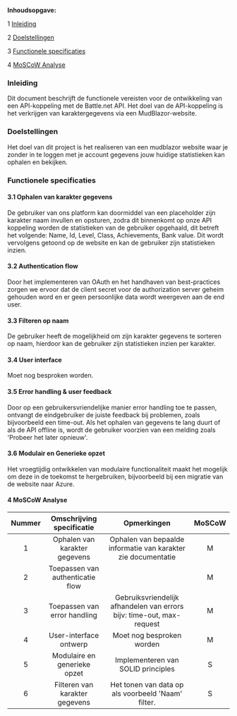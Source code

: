 **Inhoudsopgave:**

 1 [Inleiding](#item-one)

 2 [Doelstellingen](#item-two)

 3 [Functionele specificaties](#item-three)

 4 [MoSCoW Analyse](#item-four)



 

 <!-- headings -->

 <a id="item-one"></a>
 ### Inleiding
Dit document beschrijft de functionele vereisten voor de ontwikkeling van een API-koppeling met de Battle.net API. Het doel van de API-koppeling is het verkrijgen van karaktergegevens via een MudBlazor-website.

 
 <a id="item-two"></a>
 ### Doelstellingen
Het doel van dit project is het realiseren van een mudblazor website waar je zonder in te loggen met je account gegevens jouw huidige statistieken kan ophalen en bekijken.

 

 <a id="item-three"></a>
 ### Functionele specificaties
 #### 3.1 Ophalen van karakter gegevens
 De gebruiker van ons platform kan doormiddel van een placeholder zijn karakter naam invullen en opsturen, zodra dit binnenkomt op onze API koppeling worden de statistieken van de gebruiker opgehaald, dit betreft het volgende: Name, Id, Level, Class, Achievements, Bank value. Dit wordt vervolgens getoond op de website en kan de gebruiker zijn statistieken inzien.

 #### 3.2 Authentication flow
 Door het implementeren van OAuth en het handhaven van best-practices zorgen we ervoor dat de client secret voor de authorization server geheim gehouden word en er geen persoonlijke data wordt weergeven aan de end user. 

 #### 3.3 Filteren op naam
 De gebruiker heeft de mogelijkheid om zijn karakter gegevens te sorteren op naam, hierdoor kan de gebruiker zijn statistieken inzien per karakter.

 #### 3.4 User interface
 Moet nog besproken worden.

#### 3.5 Error handling & user feedback
 Door op een gebruikersvriendelijke manier error handling toe te passen, ontvangt de eindgebruiker de juiste feedback bij problemen, zoals bijvoorbeeld een time-out. Als het ophalen van gegevens te lang duurt of als de API offline is, wordt de gebruiker voorzien van een melding zoals 'Probeer het later opnieuw'.

#### 3.6 Modulair en Generieke opzet
 Het vroegtijdig ontwikkelen van modulaire functionaliteit maakt het mogelijk om deze in de toekomst te hergebruiken, bijvoorbeeld bij een migratie van de website naar Azure.

 <a id="item-four"></a>
#### 4 MoSCoW Analyse
| **Nummer** |   **Omschrijving specificatie**  |                            **Opmerkingen**                            | **MoSCoW** |
|:----------:|:--------------------------------:|:---------------------------------------------------------------------:|:----------:|
|      1     | Ophalen van karakter gegevens    | Ophalen van bepaalde informatie van karakter zie documentatie         |      M     |
|      2     | Toepassen van authenticatie flow |                                                                       |      M     |
|      3     | Toepassen van error handling     | Gebruiksvriendelijk afhandelen van errors bijv: time-out, max-request |      M     |
|      4     | User-interface ontwerp           | Moet nog besproken worden                                             |      M     |
|      5     | Modulaire en generieke opzet     | Implementeren van SOLID principles                                    |      S     |
|      6     | Filteren van karakter gegevens   | Het tonen van data op als voorbeeld 'Naam' filter.                    |      S     |
